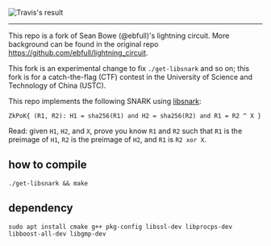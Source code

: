 ![Travis's result](https://api.travis-ci.com/weikengchen/lightning_circuit.svg?branch=master)

---------

This repo is a fork of Sean Bowe (@ebfull)'s lightning circuit. More background can be found in the original repo https://github.com/ebfull/lightning_circuit.

This fork is an experimental change to fix ``./get-libsnark`` and so on; this fork is for a catch-the-flag (CTF) contest in the University of Science and Technology of China (USTC).

This repo implements the following SNARK using [libsnark](https://github.com/scipr-lab/libsnark):

``ZkPoK{ (R1, R2): H1 = sha256(R1) and H2 = sha256(R2) and R1 = R2 ^ X }``

Read: given `H1`, `H2`, and `X`, prove you know `R1` and `R2` such that `R1` is the preimage of `H1`,
`R2` is the preimage of `H2`, and `R1` is `R2 xor X`.

## how to compile

``./get-libsnark && make``

## dependency
``
sudo apt install cmake g++ pkg-config libssl-dev libprocps-dev libboost-all-dev libgmp-dev
``
